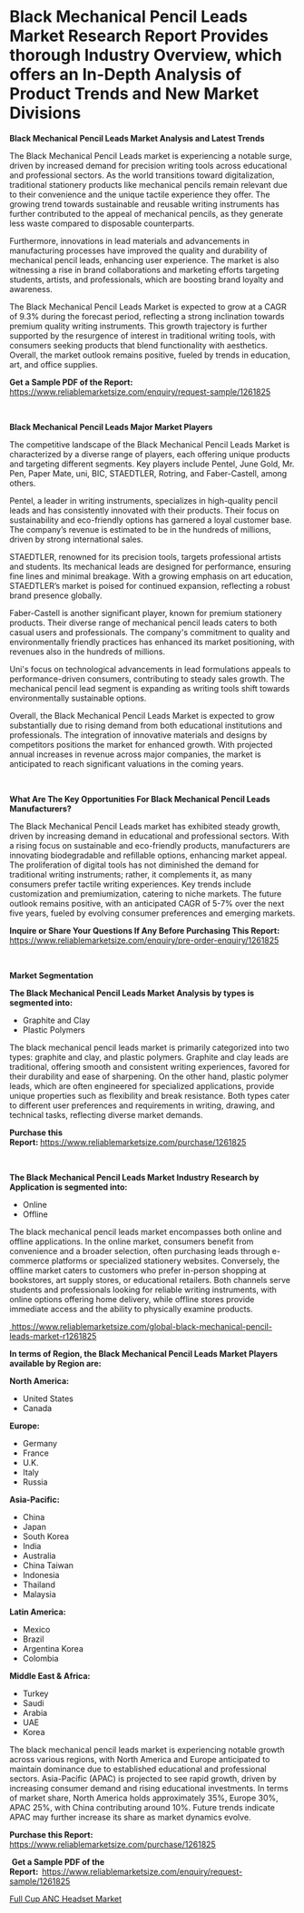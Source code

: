 <p><h1>Black Mechanical Pencil Leads Market Research Report Provides thorough Industry Overview, which offers an In-Depth Analysis of Product Trends and New Market Divisions</h1></p><p><strong>Black Mechanical Pencil Leads Market Analysis and Latest Trends</strong></p>
<p><p>The Black Mechanical Pencil Leads market is experiencing a notable surge, driven by increased demand for precision writing tools across educational and professional sectors. As the world transitions toward digitalization, traditional stationery products like mechanical pencils remain relevant due to their convenience and the unique tactile experience they offer. The growing trend towards sustainable and reusable writing instruments has further contributed to the appeal of mechanical pencils, as they generate less waste compared to disposable counterparts.</p><p>Furthermore, innovations in lead materials and advancements in manufacturing processes have improved the quality and durability of mechanical pencil leads, enhancing user experience. The market is also witnessing a rise in brand collaborations and marketing efforts targeting students, artists, and professionals, which are boosting brand loyalty and awareness. </p><p>The Black Mechanical Pencil Leads Market is expected to grow at a CAGR of 9.3% during the forecast period, reflecting a strong inclination towards premium quality writing instruments. This growth trajectory is further supported by the resurgence of interest in traditional writing tools, with consumers seeking products that blend functionality with aesthetics. Overall, the market outlook remains positive, fueled by trends in education, art, and office supplies.</p></p>
<p><strong>Get a Sample PDF of the Report:&nbsp;</strong> <a href="https://www.reliablemarketsize.com/enquiry/request-sample/1261825?utm_campaign=2293&utm_medium=2&utm_source=Github&utm_content=ia&utm_term=09022025&utm_id=black-mechanical-pencil-leads">https://www.reliablemarketsize.com/enquiry/request-sample/1261825</a></p>
<p>&nbsp;</p>
<p><strong>Black Mechanical Pencil Leads Major Market Players</strong></p>
<p><p>The competitive landscape of the Black Mechanical Pencil Leads Market is characterized by a diverse range of players, each offering unique products and targeting different segments. Key players include Pentel, June Gold, Mr. Pen, Paper Mate, uni, BIC, STAEDTLER, Rotring, and Faber-Castell, among others.</p><p>Pentel, a leader in writing instruments, specializes in high-quality pencil leads and has consistently innovated with their products. Their focus on sustainability and eco-friendly options has garnered a loyal customer base. The company’s revenue is estimated to be in the hundreds of millions, driven by strong international sales.</p><p>STAEDTLER, renowned for its precision tools, targets professional artists and students. Its mechanical leads are designed for performance, ensuring fine lines and minimal breakage. With a growing emphasis on art education, STAEDTLER’s market is poised for continued expansion, reflecting a robust brand presence globally.</p><p>Faber-Castell is another significant player, known for premium stationery products. Their diverse range of mechanical pencil leads caters to both casual users and professionals. The company's commitment to quality and environmentally friendly practices has enhanced its market positioning, with revenues also in the hundreds of millions.</p><p>Uni's focus on technological advancements in lead formulations appeals to performance-driven consumers, contributing to steady sales growth. The mechanical pencil lead segment is expanding as writing tools shift towards environmentally sustainable options.</p><p>Overall, the Black Mechanical Pencil Leads Market is expected to grow substantially due to rising demand from both educational institutions and professionals. The integration of innovative materials and designs by competitors positions the market for enhanced growth. With projected annual increases in revenue across major companies, the market is anticipated to reach significant valuations in the coming years.</p></p>
<p>&nbsp;</p>
<p><strong>What Are The Key Opportunities For Black Mechanical Pencil Leads Manufacturers?</strong></p>
<p><p>The Black Mechanical Pencil Leads market has exhibited steady growth, driven by increasing demand in educational and professional sectors. With a rising focus on sustainable and eco-friendly products, manufacturers are innovating biodegradable and refillable options, enhancing market appeal. The proliferation of digital tools has not diminished the demand for traditional writing instruments; rather, it complements it, as many consumers prefer tactile writing experiences. Key trends include customization and premiumization, catering to niche markets. The future outlook remains positive, with an anticipated CAGR of 5-7% over the next five years, fueled by evolving consumer preferences and emerging markets.</p></p>
<p><strong>Inquire or Share Your Questions If Any Before Purchasing This Report:</strong> <a href="https://www.reliablemarketsize.com/enquiry/pre-order-enquiry/1261825?utm_campaign=2293&utm_medium=2&utm_source=Github&utm_content=ia&utm_term=09022025&utm_id=black-mechanical-pencil-leads">https://www.reliablemarketsize.com/enquiry/pre-order-enquiry/1261825</a></p>
<p>&nbsp;</p>
<p><strong>Market Segmentation</strong></p>
<p><strong>The Black Mechanical Pencil Leads Market Analysis by types is segmented into:</strong></p>
<p><ul><li>Graphite and Clay</li><li>Plastic Polymers</li></ul></p>
<p><p>The black mechanical pencil leads market is primarily categorized into two types: graphite and clay, and plastic polymers. Graphite and clay leads are traditional, offering smooth and consistent writing experiences, favored for their durability and ease of sharpening. On the other hand, plastic polymer leads, which are often engineered for specialized applications, provide unique properties such as flexibility and break resistance. Both types cater to different user preferences and requirements in writing, drawing, and technical tasks, reflecting diverse market demands.</p></p>
<p><strong>Purchase this Report:&nbsp;</strong><a href="https://www.reliablemarketsize.com/purchase/1261825?utm_campaign=2293&utm_medium=2&utm_source=Github&utm_content=ia&utm_term=09022025&utm_id=black-mechanical-pencil-leads">https://www.reliablemarketsize.com/purchase/1261825</a></p>
<p>&nbsp;</p>
<p><strong>The Black Mechanical Pencil Leads Market Industry Research by Application is segmented into:</strong></p>
<p><ul><li>Online</li><li>Offline</li></ul></p>
<p><p>The black mechanical pencil leads market encompasses both online and offline applications. In the online market, consumers benefit from convenience and a broader selection, often purchasing leads through e-commerce platforms or specialized stationery websites. Conversely, the offline market caters to customers who prefer in-person shopping at bookstores, art supply stores, or educational retailers. Both channels serve students and professionals looking for reliable writing instruments, with online options offering home delivery, while offline stores provide immediate access and the ability to physically examine products.</p></p>
<p><a href="https://www.reliablemarketsize.com/global-black-mechanical-pencil-leads-market-r1261825?utm_campaign=2293&utm_medium=2&utm_source=Github&utm_content=ia&utm_term=09022025&utm_id=black-mechanical-pencil-leads">&nbsp;https://www.reliablemarketsize.com/global-black-mechanical-pencil-leads-market-r1261825</a></p>
<p><strong>In terms of Region, the Black Mechanical Pencil Leads Market Players available by Region are:</strong></p>
<p>
    <p> <strong> North America: </strong>
        <ul>
            <li>United States</li>
            <li>Canada</li>
        </ul>
        </p> 
    <p> <strong> Europe: </strong>
        <ul>
            <li>Germany</li>
            <li>France</li>
            <li>U.K.</li>
            <li>Italy</li>
            <li>Russia</li>
        </ul>
        </p> 
    <p> <strong> Asia-Pacific: </strong>
        <ul>
            <li>China</li>
            <li>Japan</li>
            <li>South Korea</li>
            <li>India</li>
            <li>Australia</li>
            <li>China Taiwan</li>
            <li>Indonesia</li>
            <li>Thailand</li>
            <li>Malaysia</li>
        </ul>
        </p> 
    <p> <strong> Latin America: </strong>
        <ul>
            <li>Mexico</li>
            <li>Brazil</li>
            <li>Argentina Korea</li>
            <li>Colombia</li>
        </ul>
        </p> 
    <p> <strong> Middle East & Africa: </strong>
        <ul>
            <li>Turkey</li>
            <li>Saudi</li>
            <li>Arabia</li>
            <li>UAE</li>
            <li>Korea</li>
        </ul>
    </p>
    </p>
<p><p>The black mechanical pencil leads market is experiencing notable growth across various regions, with North America and Europe anticipated to maintain dominance due to established educational and professional sectors. Asia-Pacific (APAC) is projected to see rapid growth, driven by increasing consumer demand and rising educational investments. In terms of market share, North America holds approximately 35%, Europe 30%, APAC 25%, with China contributing around 10%. Future trends indicate APAC may further increase its share as market dynamics evolve.</p></p>
<p><strong>Purchase this Report: </strong><a href="https://www.reliablemarketsize.com/purchase/1261825?utm_campaign=2293&utm_medium=2&utm_source=Github&utm_content=ia&utm_term=09022025&utm_id=black-mechanical-pencil-leads">https://www.reliablemarketsize.com/purchase/1261825</a></p>
<p>&nbsp;<strong>Get a Sample PDF of the Report:&nbsp;&nbsp;</strong><a href="https://www.reliablemarketsize.com/enquiry/request-sample/1261825?utm_campaign=2293&utm_medium=2&utm_source=Github&utm_content=ia&utm_term=09022025&utm_id=black-mechanical-pencil-leads">https://www.reliablemarketsize.com/enquiry/request-sample/1261825</a></p>
<p><strong></strong></p>
<p><p><a href="https://github.com/arnoldannice0/Market-Research-Report-List-1/blob/main/full-cup-anc-headset-market.md?utm_campaign=2293&utm_medium=2&utm_source=Github&utm_content=ia&utm_term=09022025&utm_id=black-mechanical-pencil-leads">Full Cup ANC Headset Market</a></p></p>